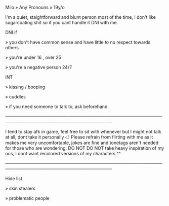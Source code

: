 Milo » Any Pronouns  » 19y/o

I'm a quiet, staightforward and blunt person most of the time, I don't like sugarcoating shit so if you cant handle it DNI with me.

DNI if 

» you don't have common sense and have little to no respect towards others.

» you're under 16 , over 25

» you're a negative person 24/7


INT 

» kissing / booping 

» cuddles

» if you need someone to talk to, ask beforehand.

────────────────────────────────────────────────────────────────────────────────────

I tend to stay afk in game, feel free to sit with whenever but I might not talk at all, dont take it personally ‹𝟹
Please refrain from flirting with me as it makes me very uncomfortable, jokes are fine and tonetags aren't needed for those who are wondering.
DO NOT DO NOT take heavy inspiration of my ocs, I dont want recolored versions of my characters ^^ 

────────────────────────────────────────────────────────────────────────────────────

Hide list 

» skin stealers

» problematic people
